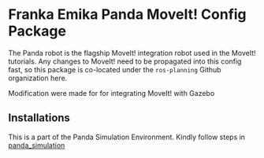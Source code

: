 # Franka Emika Panda MoveIt! Config Package

The Panda robot is the flagship MoveIt! integration robot used in the MoveIt! tutorials.
Any changes to MoveIt! need to be propagated into this config fast, so this package
is co-located under the ``ros-planning`` Github organization here.

Modification were made for for integrating MoveIt! with Gazebo

## Installations

This is a part of the Panda Simulation Environment. Kindly follow steps in [panda_simulation](https://github.com/SnehalD14/panda_simulation)
